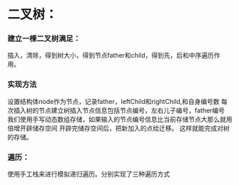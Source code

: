 # 二叉树：
### 建立一棵二叉树满足：
插入，清除，得到树大小，得到节点father和child，得到先，后和中序遍历作用。
### 实现方法 
设置结构体node作为节点，记录father，leftChild和rightChild,和自身编号数
每次插入树的节点建立树插入节点信息包括节点编号，左右儿子编号，father编号
我们使用手写动态数组存储，如果输入的节点编号信息比当前存储节点大那么就用倍增开辟储存空间
开辟完储存空间后，把新加入的点给迁移。
这样就能完成对树的存储。

### 遍历：
使用手工栈来进行模拟递归遍历。分别实现了三种遍历方式

